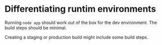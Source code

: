 # Differentiating runtim environments

Running `node app` should work out of the box for the dev environment. The build
steps should be minimal.

Creating a staging or production build might include some build steps. 
